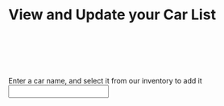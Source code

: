 <h1> View and Update your Car List </h1>

<br>

<body>

<h1 id = "loggedIn"> </h1>

<div id = "json-data"> </div>

<!-- <label for="email-input">Enter Your Email to see your car list</label>
<input name="email-input" type="text" id="email-input"> -->
<!-- <button class="button1" onclick="addCar()" id="submit-button">Submit</button> -->

<br>

<label id="car-input-label" for="car-input">Enter a car name, and select it from our inventory to add it</label>
<input name="car-input" onkeyup="search_car()" type="text" id="car-input">



<ol class="center" id='list'>

</ol>

</body>

<script>

document.getElementById("car-input").style.visibility = "hidden";
document.getElementById("car-input-label").style.visibility = "hidden";
document.getElementById("list").style.visibility = "hidden";

const email = sessionStorage.getItem("email");
if (email == null || email == "") {
  document.getElementById("loggedIn").innerHTML = "Sign in to save a wish list."
}

else {
  getCars();
}

// Called to update the CAR LIST

function getCars() {
  // const email = document.getElementById('email-input').value;


  const options = {
      method: 'GET', 
      mode: 'cors', 
      cache: 'no-cache', 
      credentials: 'include', 
      headers: {
          'Content-Type': 'application/json'
          
      },
  };

  // Generates car list for particular email

  fetch('https://breadbops.gq/api/person/getPersonCarList?email=' + email, options)
    .then(response => response.json())
    .then(data => {
      console.log(data);
      let items = '';
      for (const item of data) {
          items += `<li>${item.name}</li>`;
      }
      document.getElementById('json-data').innerHTML = `<ul>${items}</ul>`;
    })
    .catch(error => console.error(error));
  
  document.getElementById("car-input-label").style.visibility = "visible";
  document.getElementById("car-input").style.visibility = "visible";
  document.getElementById("list").style.visibility = "visible";

}



var myHeaders = new Headers();
myHeaders.append("Cookie", "JSESSIONID=50444A2204FEABB3D34244D4E48F50B7");

var requestOptions = {
  method: 'GET',
  headers: myHeaders,
  redirect: 'follow'
};

// Generates options to add to car list

fetch("https://breadbops.gq/api/carInventory/all", requestOptions)
  .then(response => response.text())
  .then(result => {
    const data = JSON.parse(result);
    let carsDisplay = document.getElementById("list");

    for (i=0; i < data.length; i++) {
      (function(i) {
        var but = document.createElement('button');
        but.innerHTML = data[i]["name"];
        but.classList.add('cars');
        but.classList.add('button-17');
        // but.setAttribute('class', 'cars');
        // but.setAttribute('class', 'button-17');

        but.addEventListener("click", function() {
          addCarFromList(but.innerHTML);
        });
        
        but.style.display="list-item"; 
        carsDisplay.appendChild(but);
      })(i);
    }

  })
  .catch(error => console.log('error', error));


// Functionality to add car from options

function addCarFromList(carToAdd) {
  console.log(carToAdd);
  document.getElementById('car-input').value = carToAdd;
  addCar();
}

// Updates the Carlist

function addCar() {
  // const email = document.getElementById('email-input').value;
  // const email = sessionStorage.getItem("email");
  const car = document.getElementById('car-input').value;

  const url = "https://breadbops.gq/api/person/addCar";

  var details = {
      'email': email,
      'carName': car
  };

  var formBody = [];
  for (var property in details) {
    var encodedKey = encodeURIComponent(property);
    var encodedValue = encodeURIComponent(details[property]);
    formBody.push(encodedKey + "=" + encodedValue);
  }
  formBody = formBody.join("&");

  
  const options = {
    method: 'POST', 
    mode: 'cors', // no-cors, *cors, same-origin
    cache: 'no-cache', // *default, no-cache, reload, force-cache, only-if-cached
    credentials: 'include', // include, *same-origin, omit
    headers: {
      // 'Content-Type': 'application/json'
      'Content-Type': 'application/x-www-form-urlencoded;charset=UTF-8'
    },
    body: formBody
  };

  fetch(url, options)
    .then(response => console.log(response.text()))
    .then(result => getCars())
    .catch(error => console.log('error', error));
}

// Updates the options based on input

function search_car() {
    let input = document.getElementById('car-input').value
    input=input.toLowerCase();
    let x = document.getElementsByClassName('cars');
    
      
    for (i = 0; i < x.length; i++) { 
        if (!x[i].innerHTML.toLowerCase().includes(input)) {
            x[i].style.display="none";
        }
        else {
            x[i].style.display="list-item";    
        }
    }
}

</script>

<style>

  #input {
      text-shadow: 0 1px 1px hsl(0 0% 0% / 20%);
  }

  .center
  {
    text-align: center;
    list-style-position: inside;
  }
  ol.center button
  {
    margin-top: 3%;
    margin-left: 45%;
  }


  a:focus,
  a:hover {
    text-decoration-color: black;
  }

  input {
    font-size: 1em;
    padding: 0.2em 0.5em;
  }   

  label {
      font-size: 1em;
  }

  .button {
    background-color: #ad1616;
    color: white;
    text-align: center;
    transition-duration: 1s;
    cursor: pointer;
  }

  .button1 {
    background: transparent;
    border: none;
    border-radius: 12px;
    color: #ad1616; 
    font-size: 1em;
  }

  .button1:hover {
    transition-duration: 1s;
    background-color: #ad1616;
    color: white;
  }


/* CSS */
.button-17 {
  align-items: center;
  appearance: none;
  background-color: #fff;
  border-radius: 24px;
  border-style: none;
  box-shadow: rgba(0, 0, 0, .2) 0 3px 5px -1px,rgba(0, 0, 0, .14) 0 6px 10px 0,rgba(0, 0, 0, .12) 0 1px 18px 0;
  box-sizing: border-box;
  color: #3c4043;
  cursor: pointer;
  display: inline-flex;
  fill: currentcolor;
  font-family: "Google Sans",Roboto,Arial,sans-serif;
  font-size: 14px;
  font-weight: 500;
  height: 48px;
  justify-content: center;
  letter-spacing: .25px;
  line-height: normal;
  max-width: 100%;
  overflow: visible;
  padding: 2px 24px;
  position: relative;
  text-align: center;
  text-transform: none;
  transition: box-shadow 280ms cubic-bezier(.4, 0, .2, 1),opacity 15ms linear 30ms,transform 270ms cubic-bezier(0, 0, .2, 1) 0ms;
  user-select: none;
  -webkit-user-select: none;
  touch-action: manipulation;
  width: auto;
  will-change: transform,opacity;
  z-index: 0;
}

.button-17:hover {
  background: #F6F9FE;
  color: #174ea6;
}

.button-17:active {
  box-shadow: 0 4px 4px 0 rgb(60 64 67 / 30%), 0 8px 12px 6px rgb(60 64 67 / 15%);
  outline: none;
}

.button-17:focus {
  outline: none;
  border: 2px solid #4285f4;
}

.button-17:not(:disabled) {
  box-shadow: rgba(60, 64, 67, .3) 0 1px 3px 0, rgba(60, 64, 67, .15) 0 4px 8px 3px;
}

.button-17:not(:disabled):hover {
  box-shadow: rgba(60, 64, 67, .3) 0 2px 3px 0, rgba(60, 64, 67, .15) 0 6px 10px 4px;
}

.button-17:not(:disabled):focus {
  box-shadow: rgba(60, 64, 67, .3) 0 1px 3px 0, rgba(60, 64, 67, .15) 0 4px 8px 3px;
}

.button-17:not(:disabled):active {
  box-shadow: rgba(60, 64, 67, .3) 0 4px 4px 0, rgba(60, 64, 67, .15) 0 8px 12px 6px;
}

.button-17:disabled {
  box-shadow: rgba(60, 64, 67, .3) 0 1px 3px 0, rgba(60, 64, 67, .15) 0 4px 8px 3px;
}
</style>